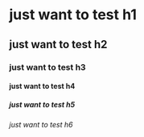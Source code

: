 # just want to test h1
## just want to test h2
### just want to test h3
#### just want to test h4
##### just want to test h5
###### just want to test h6

